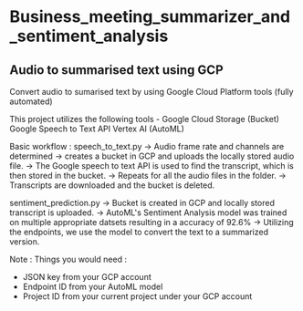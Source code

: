 # Business_meeting_summarizer_and_sentiment_analysis
## Audio to summarised text using GCP 

Convert audio to sumarised text by using Google Cloud Platform tools (fully automated)

This project utilizes the following tools -
Google Cloud Storage (Bucket)
Google Speech to Text API 
Vertex AI (AutoML)

Basic workflow :
  speech_to_text.py 
-> Audio frame rate and channels are determined
-> creates a bucket in GCP and uploads the locally stored audio file. 
-> The Google speech to text API is used to find the transcript, which is then stored in the bucket. 
-> Repeats for all the audio files in the folder.
-> Transcripts are downloaded and the bucket is deleted.



  sentiment_prediction.py
-> Bucket is created in GCP and locally stored transcript is uploaded. 
-> AutoML's Sentiment Analysis model was trained on multiple appropriate datsets resulting in a accuracy of 92.6%
-> Utilizing the endpoints, we use the model to convert the text to a summarized version.


Note : 
Things you would need :
- JSON key from your GCP account 
- Endpoint ID from your AutoML model
- Project ID from your current project under your GCP account
